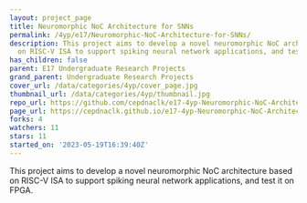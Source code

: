 ```yaml
---
layout: project_page
title: Neuromorphic NoC Architecture for SNNs
permalink: /4yp/e17/Neuromorphic-NoC-Architecture-for-SNNs/
description: This project aims to develop a novel neuromorphic NoC architecture based
  on RISC-V ISA to support spiking neural network applications, and test it on FPGA.
has_children: false
parent: E17 Undergraduate Research Projects
grand_parent: Undergraduate Research Projects
cover_url: /data/categories/4yp/cover_page.jpg
thumbnail_url: /data/categories/4yp/thumbnail.jpg
repo_url: https://github.com/cepdnaclk/e17-4yp-Neuromorphic-NoC-Architecture-for-SNNs
page_url: https://cepdnaclk.github.io/e17-4yp-Neuromorphic-NoC-Architecture-for-SNNs
forks: 4
watchers: 11
stars: 11
started_on: '2023-05-19T16:39:40Z'
---
```


This project aims to develop a novel neuromorphic NoC architecture based on RISC-V ISA to support spiking neural network applications, and test it on FPGA.